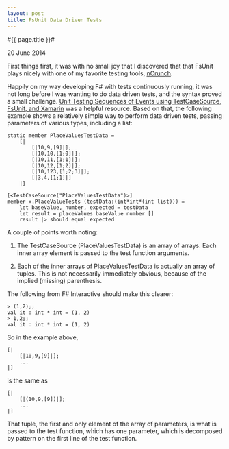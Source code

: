 ```yaml
---
layout: post
title: FsUnit Data Driven Tests
---
```


#{{ page.title }}#

<p class="meta">20 June 2014</p>

First things first, it was with no small joy that I discovered that that FsUnit plays nicely with one of my favorite testing tools, [nCrunch](http://www.ncrunch.net).

Happily on my way developing F# with tests continuously running, it was not long before I was wanting to do data driven tests, and the syntax proved a small challenge.
[Unit Testing Sequences of Events using TestCaseSource, FsUnit, and Xamarin](http://andy-p.github.io/FsTestCaseSource.html) was a helpful resource. Based on that, the following example shows a relatively simple way to perform data driven tests, passing parameters of various types, including a list:

    static member PlaceValuesTestData =
        [|
            [|10,9,[9]|];
            [|10,10,[1;0]|];
            [|10,11,[1;1]|];
            [|10,12,[1;2]|];
            [|10,123,[1;2;3]|];
            [|3,4,[1;1]|]
        |]

    [<TestCaseSource("PlaceValuesTestData")>]
    member x.PlaceValueTests (testData:(int*int*(int list))) = 
        let baseValue, number, expected = testData
        let result = placeValues baseValue number []
        result |> should equal expected

A couple of points worth noting:

1. The TestCaseSource (PlaceValuesTestData) is an array of arrays. Each inner array element is passed to the test function arguments.

2. Each of the inner arrays of PlaceValuesTestData is actually an array of tuples. This is not necessarily immediately obvious, because of the implied (missing) parenthesis.

  The following from F# Interactive should make this clearer:

    > (1,2);;
    val it : int * int = (1, 2)
    > 1,2;;
    val it : int * int = (1, 2)  

So in the example above,

    [|
        [|10,9,[9]|];
        ...
    |]
is the same as

    [|
        [|(10,9,[9])|];
        ...
    |]

That tuple, the first and only element of the array of parameters, is what is passed to the test function, which has one parameter, which is decomposed by pattern on the first line of the test function.
